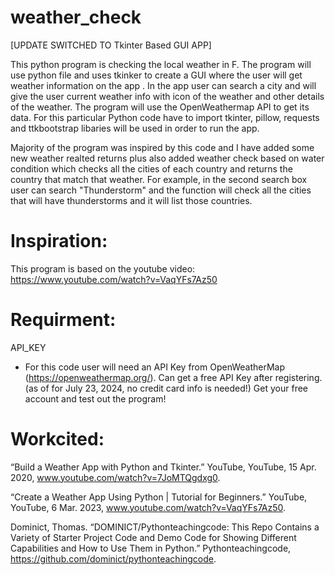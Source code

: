 # weather_check
[UPDATE SWITCHED TO Tkinter Based GUI APP]

This python program is checking the local weather in F. The program will use python file  and uses  tkinker to create a GUI where the user will get weather information on the app . In the  app user can search a city and will give the user current weather info with icon of the weather and other details of the weather. The program will use the OpenWeathermap API to get its data. For this particular Python code have to  import tkinter, pillow, requests and ttkbootstrap libaries will be used in order to run the app.


Majority of the program was inspired by this code and I have added some new weather realted returns plus also added weather check based on water condition
which checks all the cities of each country and returns the country that match that weather. For example, in the second search box user can search "Thunderstorm" and the function will check all the cities that will have thunderstorms and it will list those countries.


# Inspiration:

This program is based on the youtube video: https://www.youtube.com/watch?v=VaqYFs7Az50
 

# Requirment:

API_KEY 

- For this code user will need an API Key from OpenWeatherMap (https://openweathermap.org/). Can get a free API Key after registering. (as of for July 23, 2024, no credit card info is needed!) Get your free account and test out the program!


# Workcited:

“Build a Weather App with Python and Tkinter.” YouTube, YouTube, 15 Apr. 2020, www.youtube.com/watch?v=7JoMTQgdxg0. 

“Create a Weather App Using Python | Tutorial for Beginners.” YouTube, YouTube, 6 Mar. 2023, www.youtube.com/watch?v=VaqYFs7Az50. 

Dominict, Thomas. “DOMINICT/Pythonteachingcode: This Repo Contains a Variety of Starter Project Code and Demo Code for Showing Different Capabilities and How to Use Them in Python.” Pythonteachingcode, https://github.com/dominict/pythonteachingcode.
